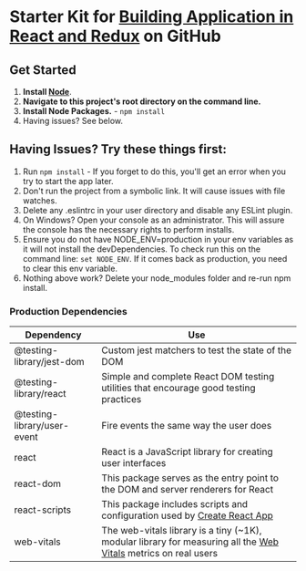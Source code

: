 # Starter Kit for [Building Application in React and Redux](https://github.com/salmen123/courses-app-ReactJS) on GitHub

## Get Started

1. **Install [Node](https://nodejs.org)**.
2. **Navigate to this project's root directory on the command line.**
3. **Install Node Packages.** - `npm install`
4. Having issues? See below.

## Having Issues? Try these things first:

1. Run `npm install` - If you forget to do this, you'll get an error when you try to start the app later.
2. Don't run the project from a symbolic link. It will cause issues with file watches.
3. Delete any .eslintrc in your user directory and disable any ESLint plugin.
4. On Windows? Open your console as an administrator. This will assure the console has the necessary rights to perform installs.
5. Ensure you do not have NODE_ENV=production in your env variables as it will not install the devDependencies. To check run this on the command line: `set NODE_ENV`. If it comes back as production, you need to clear this env variable.
6. Nothing above work? Delete your node_modules folder and re-run npm install.

### Production Dependencies

| **Dependency**              | **Use**                                                                                                                                                 |
|-----------------------------|---------------------------------------------------------------------------------------------------------------------------------------------------------|
| @testing-library/jest-dom   | Custom jest matchers to test the state of the DOM                                                                                                       |
| @testing-library/react      | Simple and complete React DOM testing utilities that encourage good testing practices                                                                   |
| @testing-library/user-event | Fire events the same way the user does                                                                                                                  |
| react                       | React is a JavaScript library for creating user interfaces                                                                                              |
| react-dom                   | This package serves as the entry point to the DOM and server renderers for React                                                                        |
| react-scripts               | This package includes scripts and configuration used by [Create React App](https://github.com/facebook/create-react-app)                                |
| web-vitals                  | The web-vitals library is a tiny (~1K), modular library for measuring all the [Web Vitals](https://web.dev/articles/vitals?hl=fr) metrics on real users |
